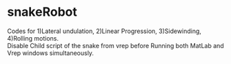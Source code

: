 # snakeRobot
Codes for 1)Lateral undulation, 2)Linear Progression, 3)Sidewinding, 4)Rolling motions.                                                  
Disable Child script of the snake from vrep before Running both MatLab and Vrep windows simultaneously.

